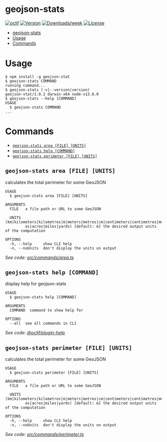 # geojson-stats

[![oclif](https://img.shields.io/badge/cli-oclif-brightgreen.svg)](https://oclif.io)
[![Version](https://img.shields.io/npm/v/geojson-stats.svg)](https://npmjs.org/package/geojson-stats)
[![Downloads/week](https://img.shields.io/npm/dw/geojson-stats.svg)](https://npmjs.org/package/geojson-stats)
[![License](https://img.shields.io/npm/l/geojson-stats.svg)](https://github.com/alkamin/geojson-stats/blob/master/package.json)

<!-- toc -->
* [geojson-stats](#geojson-stats)
* [Usage](#usage)
* [Commands](#commands)
<!-- tocstop -->

# Usage

<!-- usage -->
```sh-session
$ npm install -g geojson-stat
$ geojson-stats COMMAND
running command...
$ geojson-stats (-v|--version|version)
geojson-stat/1.0.2 darwin-x64 node-v13.6.0
$ geojson-stats --help [COMMAND]
USAGE
  $ geojson-stats COMMAND
...
```
<!-- usagestop -->

# Commands

<!-- commands -->
* [`geojson-stats area [FILE] [UNITS]`](#geojson-stats-area-file-units)
* [`geojson-stats help [COMMAND]`](#geojson-stats-help-command)
* [`geojson-stats perimeter [FILE] [UNITS]`](#geojson-stats-perimeter-file-units)

## `geojson-stats area [FILE] [UNITS]`

calculates the total perimeter for some GeoJSON

```
USAGE
  $ geojson-stats area [FILE] [UNITS]

ARGUMENTS
  FILE   a file path or URL to some GeoJSON

  UNITS  (km|kilometers|kilometres|m|meters|metres|cm|centimeters|centimetres|mm|millimeters|millimetres|ft|feet|in|inch
         es|acres|miles|yards) [default: m] the desired output units of the computation

OPTIONS
  -h, --help     show CLI help
  -n, --noUnits  don't display the units on output
```

_See code: [src/commands/area.ts](https://github.com/alkamin/geojson-stats/blob/v1.0.2/src/commands/area.ts)_

## `geojson-stats help [COMMAND]`

display help for geojson-stats

```
USAGE
  $ geojson-stats help [COMMAND]

ARGUMENTS
  COMMAND  command to show help for

OPTIONS
  --all  see all commands in CLI
```

_See code: [@oclif/plugin-help](https://github.com/oclif/plugin-help/blob/v3.0.1/src/commands/help.ts)_

## `geojson-stats perimeter [FILE] [UNITS]`

calculates the total perimeter for some GeoJSON

```
USAGE
  $ geojson-stats perimeter [FILE] [UNITS]

ARGUMENTS
  FILE   a file path or URL to some GeoJSON

  UNITS  (km|kilometers|kilometres|m|meters|metres|cm|centimeters|centimetres|mm|millimeters|millimetres|ft|feet|in|inch
         es|acres|miles|yards) [default: m] the desired output units of the computation

OPTIONS
  -h, --help     show CLI help
  -n, --noUnits  don't display the units on output
```

_See code: [src/commands/perimeter.ts](https://github.com/alkamin/geojson-stats/blob/v1.0.2/src/commands/perimeter.ts)_
<!-- commandsstop -->
